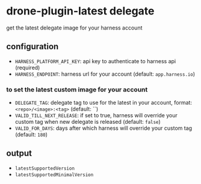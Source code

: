# drone-plugin-latest delegate

get the latest delegate image for your harness account

## configuration

- `HARNESS_PLATFORM_API_KEY`: api key to authenticate to harness api (required)
- `HARNESS_ENDPOINT`: harness url for your account (default: `app.harness.io`)

### to set the latest custom image for your account

- `DELEGATE_TAG`: delegate tag to use for the latest in your account, format: `<repo>/<image>:<tag>` (default: ``)
- `VALID_TILL_NEXT_RELEASE`: if set to true, harness will override your custom tag when new delegate is released (default: `false`)
- `VALID_FOR_DAYS`: days after which harness will override your custom tag (default: `180`)

## output

- `latestSupportedVersion`
- `latestSupportedMinimalVersion`
